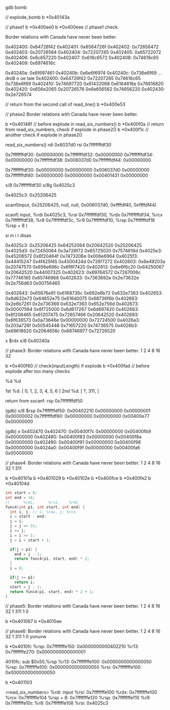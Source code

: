 gdb bomb

// explode_bomb
b *0x40143a

// phase1
b *0x400ee0
b *0x400eee   // phase1 check

Border relations with Canada have never been better.

0x402400:       0x64726f42
0x402401:       0x6564726f
0x402402:       0x72656472
0x402403:       0x20726564
0x402404:       0x72207265
0x402405:       0x65722072
0x402406:       0x6c657220
0x402407:       0x616c6572
0x402408:       0x74616c65
0x402409:       0x6974616c


0x40240a:       0x6f697461
0x40240b:       0x6e6f6974
0x40240c:       0x736e6f69
...
                  droB            o oe            taie
0x402400:       0x64726f42      0x72207265      0x74616c65      0x736e6f69
0x402410:       0x74697720      0x61432068      0x6164616e      0x76616820
0x402420:       0x656e2065      0x20726576      0x6e656562      0x74656220
0x402430:       0x2e726574      

// return from the second call of read_line()
b *0x400e53

// phase2
Border relations with Canada have never been better.

b *0x40148f   // before explode in read_six_numbers()
b *0x400f0a   // return from read_six_numbers, check if explode in phase2()
b *0x400f1c   // another check if explode in phase2()

read_six_numbers()
rdi            0x6037d0
rsi            0x7fffffffdf30

0x7fffffffdf30: 0x00000000
0x7fffffffdf32: 0x00000000
0x7fffffffdf34: 0x00000000
0x7fffffffdf38: 0x006037d0
0x7fffffffdf44: 0x00000000

0x7fffffffdf30: 0x00000000      0x00000000      0x006037d0      0x00000000
0x7fffffffdf40: 0x00000000      0x00000000      0x00401431      0x00000000

x/8 0x7fffffffdf30
x/8g 0x4025c3

0x4025c3:       0x25206425

scanf(input, 0x25206425, null, null, 0x006037d0, 0xffffdf40, 0xffffdf44)


scanf(
  input,            %rdi
  0x4025c3,         %rsi
  0x7fffffffdf30,   %rdx
  0x7fffffffdf34,   %rcx
  0x7fffffffdf38,   %r8
  0x7fffffffdf3c,   %r9
  0x7fffffffdf10,   %rsp
  0x7fffffffdf18    %rsp + 8
)

si
ni
i r
disas

0x4025c3:       0x25206425      0x64252064      0x20642520      0x25206425
0x4025d3:       0x72450064      0x3a726f72      0x65725020      0x7574616d
0x4025e3:       0x45206572      0x6f20464f      0x7473206e      0x006e6964
0x4025f3:       0x44415247      0x4f425f45      0x4500424d      0x726f7272
0x402603:       0x6e49203a      0x20747570      0x656e696c      0x6f6f7420
0x402613:       0x6e6f6c20      0x64250067      0x20642520      0x44007325
0x402623:       0x69764572      0x7267006c      0x77746165      0x65746968
0x402633:       0x7363692e      0x2e73632e      0x2e756d63      0x00756465

0x402643:       0x65676e61      0x6168736c      0x692e6b72      0x632e7363
0x402653:       0x6d632e73      0x64652e75      0x616d0075      0x68736f6b
0x402663:       0x2e6b7261      0x2e736369      0x632e7363      0x652e756d
0x402673:       0x00007564      0x6f725000      0x6d617267      0x6d697420
0x402683:       0x6f206465      0x61207475      0x72657466      0x20642520
0x402693:       0x6f636573      0x0a73646e      0x00000000      0x72724500
0x4026a3:       0x203a726f      0x50545448      0x71657220      0x74736575
0x4026b3:       0x69616620      0x2064656c      0x68746977      0x72726520

x $rdx
x/8 0x40240a

// phase3:
Border relations with Canada have never been better.
1 2 4 8 16 32

b *0x400f60 // check(inputLength) if explode
b *0x400fad // before explode after too many checks

%d %d

1st %d: [ 0, 1, 2, 3, 4, 5, 6 ]
2nd %d: [ ?, 311, ]

return from sscanf:
rsp            0x7fffffffdf50

(gdb) x/8 $rsp
0x7fffffffdf50: 0x00402210      0x00000000      0x00000001      0x00000002
0x7fffffffdf60: 0x00000000      0x00000000      0x00400e77      0x00000000

(gdb) x 0x402470
0x402470:       0x00400f7c      0x00000000      0x00400fb9      0x00000000
0x402480:       0x00400f83      0x00000000      0x00400f8a      0x00000000
0x402490:       0x00400f91      0x00000000      0x00400f98      0x00000000
0x4024a0:       0x00400f9f      0x00000000      0x00400fa6      0x00000000

// phase4:
Border relations with Canada have never been better.
1 2 4 8 16 32
1 311

b *0x40101a
b *0x401029
b *0x40102e
b *0x400fce
b *0x400fe2
b *0x40104d

``` c
int start = 0;
int end = 14;
//      %rdi,      %rsi,    %rdx
func4(int p1, int start, int end) {
  int i, j; // i: %rax, j: %rcx
  i = start - end;
  j = i;
  j = j >> 31;
  i += j;
  i = i >> 1;
  j = i + start + 1;

  if(j > p1) {
    end = j - 1;
    return func4(p1, start, end) * 2;
  }
  i = 0;

  if(j >= p1)
    return i;
  start = j - 1;
  return func4(p1, start, end) * 2 + 1;
}
```

// phase5:
Border relations with Canada have never been better.
1 2 4 8 16 32
1 311
1 0

b *0x401067
b *0x4010ae


// phase6:
Border relations with Canada have never been better.
1 2 4 8 16 32
1 311
1 0
yonuvw

b *0x4010fc
  %rsp: 0x7fffffffe150: 0x0000000000402210
  %r13: 0x7fffffffe270: 0x0000000000000001

4010fc:     sub    $0x50,%rsp
  %r13: 0x7fffffffe100: 0x0000000000000050
  %rsp: 0x7fffffffe100: 0x0000000000000050
  %rsi: 0x7fffffffe100: 0x0000000000000050

b *0x401103

<read_six_numbers> %rdi: input  %rsi: 0x7fffffffe100
%rdx:     0x7fffffffe100
%rcx:     0x7fffffffe104
%rsp + 8: 0x7fffffffe120
%rsp:     0x7fffffffe110
%r9:      0x7fffffffe10c
%r8:      0x7fffffffe108
%rsi:     0x4025c3
